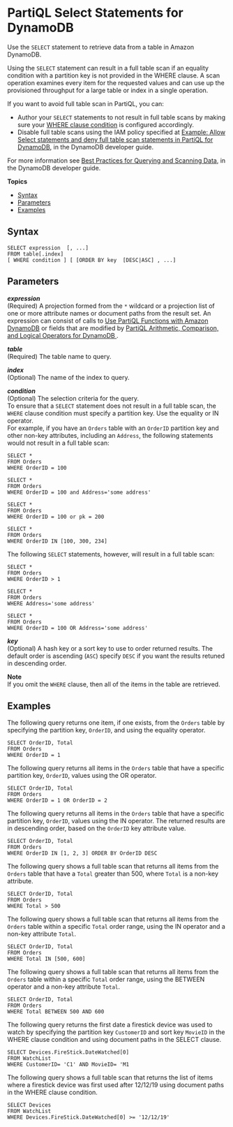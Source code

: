 # PartiQL Select Statements for DynamoDB<a name="ql-reference.select"></a>

Use the `SELECT` statement to retrieve data from a table in Amazon DynamoDB\.

Using the `SELECT` statement can result in a full table scan if an equality condition with a partition key is not provided in the WHERE clause\. A scan operation examines every item for the requested values and can use up the provisioned throughput for a large table or index in a single operation\. 

If you want to avoid full table scan in PartiQL, you can: 
+ Author your `SELECT` statements to not result in full table scans by making sure your [WHERE clause condition](https://docs.aws.amazon.com/amazondynamodb/latest/developerguide/ql-reference.select.html#ql-reference.select.parameters) is configured accordingly\.
+ Disable full table scans using the IAM policy specified at [Example: Allow Select statements and deny full table scan statements in PartiQL for DynamoDB](ql-iam.md#access-policy-ql-iam-example6), in the DynamoDB developer guide\.

For more information see [Best Practices for Querying and Scanning Data](https://docs.aws.amazon.com/amazondynamodb/latest/developerguide/bp-query-scan.html), in the DynamoDB developer guide\.

**Topics**
+ [Syntax](#ql-reference.select.syntax)
+ [Parameters](#ql-reference.select.parameters)
+ [Examples](#ql-reference.select.examples)

## Syntax<a name="ql-reference.select.syntax"></a>

```
SELECT expression  [, ...] 
FROM table[.index]
[ WHERE condition ] [ [ORDER BY key  [DESC|ASC] , ...]
```

## Parameters<a name="ql-reference.select.parameters"></a>

***expression***  
\(Required\) A projection formed from the `*` wildcard or a projection list of one or more attribute names or document paths from the result set\. An expression can consist of calls to [Use PartiQL Functions with Amazon DynamoDB](ql-functions.md) or fields that are modified by [PartiQL Arithmetic, Comparison, and Logical Operators for DynamoDB ](ql-operators.md)\.

***table***  
\(Required\) The table name to query\.

***index***  
\(Optional\) The name of the index to query\.

***condition***  
\(Optional\) The selection criteria for the query\.  
To ensure that a `SELECT` statement does not result in a full table scan, the `WHERE` clause condition must specify a partition key\. Use the equality or IN operator\.   
For example, if you have an `Orders` table with an `OrderID` partition key and other non\-key attributes, including an `Address`, the following statements would not result in a full table scan:   

```
SELECT * 
FROM Orders 
WHERE OrderID = 100

SELECT * 
FROM Orders 
WHERE OrderID = 100 and Address='some address'
           
SELECT * 
FROM Orders 
WHERE OrderID = 100 or pk = 200

SELECT * 
FROM Orders 
WHERE OrderID IN [100, 300, 234]
```
The following `SELECT` statements, however, will result in a full table scan:  

```
SELECT * 
FROM Orders 
WHERE OrderID > 1

SELECT * 
FROM Orders 
WHERE Address='some address'

SELECT * 
FROM Orders 
WHERE OrderID = 100 OR Address='some address'
```

***key***  
\(Optional\) A hash key or a sort key to use to order returned results\. The default order is ascending \(`ASC`\) specify `DESC` if you want the results retuned in descending order\.

**Note**  
If you omit the `WHERE` clause, then all of the items in the table are retrieved\.

## Examples<a name="ql-reference.select.examples"></a>

The following query returns one item, if one exists, from the `Orders` table by specifying the partition key, `OrderID`, and using the equality operator\.

```
SELECT OrderID, Total 
FROM Orders 
WHERE OrderID = 1
```

The following query returns all items in the `Orders` table that have a specific partition key, `OrderID`, values using the OR operator\.

```
SELECT OrderID, Total 
FROM Orders 
WHERE OrderID = 1 OR OrderID = 2
```

The following query returns all items in the `Orders` table that have a specific partition key, `OrderID`, values using the IN operator\. The returned results are in descending order, based on the `OrderID` key attribute value\.

```
SELECT OrderID, Total 
FROM Orders 
WHERE OrderID IN [1, 2, 3] ORDER BY OrderID DESC
```

The following query shows a full table scan that returns all items from the `Orders` table that have a `Total` greater than 500, where `Total` is a non\-key attribute\.

```
SELECT OrderID, Total 
FROM Orders 
WHERE Total > 500
```

The following query shows a full table scan that returns all items from the `Orders` table within a specific `Total` order range, using the IN operator and a non\-key attribute `Total`\.

```
SELECT OrderID, Total 
FROM Orders 
WHERE Total IN [500, 600]
```

The following query shows a full table scan that returns all items from the `Orders` table within a specific `Total` order range, using the BETWEEN operator and a non\-key attribute `Total`\.

```
SELECT OrderID, Total 
FROM Orders 
WHERE Total BETWEEN 500 AND 600
```

The following query returns the first date a firestick device was used to watch by specifying the partition key `CustomerID` and sort key `MovieID` in the WHERE clause condition and using document paths in the SELECT clause\.

```
SELECT Devices.FireStick.DateWatched[0] 
FROM WatchList 
WHERE CustomerID= 'C1' AND MovieID= 'M1
```

The following query shows a full table scan that returns the list of items where a firestick device was first used after 12/12/19 using document paths in the WHERE clause condition\.

```
SELECT Devices 
FROM WatchList 
WHERE Devices.FireStick.DateWatched[0] >= '12/12/19'
```